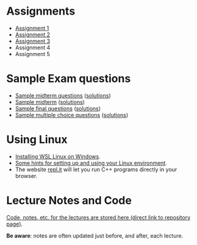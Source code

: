 # Assignments

- [Assignment 1](assignments/a1)
- [Assignment 2](assignments/a2)
- [Assignment 3](assignments/a3)
- Assignment 4
- Assignment 5

# Sample Exam questions

- [Sample midterm questions](sample_midterm_questions/225_midterm_sample_questions.pdf) ([solutions](sample_midterm_questions/225_midterm_sample_questions_sol.pdf))
- [Sample midterm](sample_midterm_questions/225_midterm_BBY_summer2023.pdf) ([solutions](sample_midterm_questions/225_midterm_BBY_summer2023_sol.pdf))
- [Sample final questions](sample_final_questions/final_sample_questions.pdf) ([solutions](sample_final_questions/final_sample_questions_sol.pdf))
- [Sample multiple choice questions](sample_MCQ/fiveMCQ.pdf) ([solutions](sample_MCQ/fiveMCQ_sol.pdf))

# Using Linux

- [Installing WSL Linux on Windows](using_linux/installing_wsl_linux_on_windows.md).
- [Some hints for setting up and using your Linux environment](using_linux/README.md).
- The website [repl.it](https://repl.it) will let you run C++ programs directly
  in your browser.

# Lecture Notes and Code

[Code, notes, etc. for the lectures are stored here (direct link to repository page)](https://github.com/tjd1234/cmpt225fall2023/tree/main/lecture_notes).

**Be aware**: notes are often updated just before, and after, each lecture.
